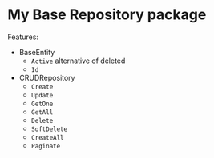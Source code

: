 # My Base Repository package
Features:
- BaseEntity
  - `Active` alternative of deleted
  - `Id`
- CRUDRepository
  - `Create`
  - `Update`
  - `GetOne`
  - `GetAll`
  - `Delete`
  - `SoftDelete`
  - `CreateAll`
  - `Paginate`